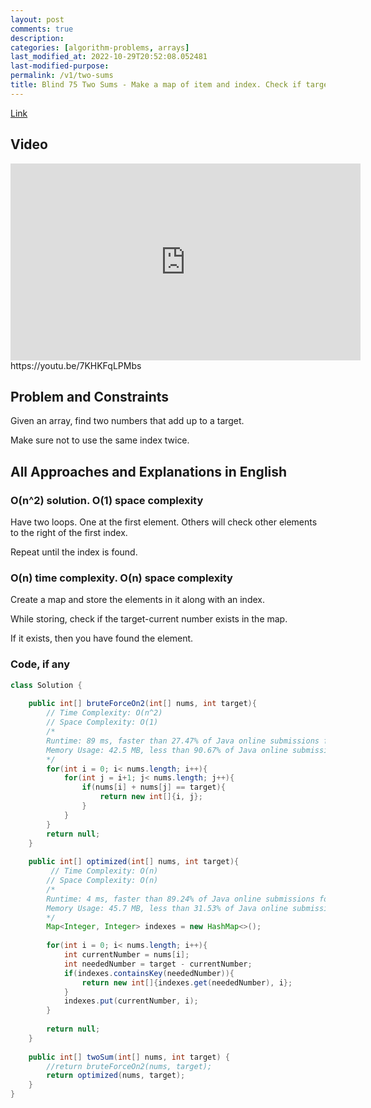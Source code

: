 ```yaml
---
layout: post
comments: true
description:
categories: [algorithm-problems, arrays]
last_modified_at: 2022-10-29T20:52:08.052481
last-modified-purpose:
permalink: /v1/two-sums
title: Blind 75 Two Sums - Make a map of item and index. Check if target - currentItem exists.
---
```


[Link](https://leetcode.com/problems/two-sum/)

## Video

<iframe width="560" height="315" src="https://www.youtube.com/embed/7KHKFqLPMbs" title="YouTube video player" frameborder="0" allow="accelerometer; autoplay; clipboard-write; encrypted-media; gyroscope; picture-in-picture" allowfullscreen></iframe>https://youtu.be/7KHKFqLPMbs

## Problem and Constraints

Given an array, find two numbers that add up to a target.

Make sure not to use the same index twice.

## All Approaches and Explanations in English

### O(n^2) solution. O(1) space complexity

Have two loops. 
One at the first element. Others will check other elements to the right of the first index.

Repeat until the index is found.

### O(n) time complexity. O(n) space complexity

Create a map and store the elements in it along with an index.

While storing, check if the target-current number exists in the map.

If it exists, then you have found the element.

### Code, if any

```java
class Solution {
    
    public int[] bruteForceOn2(int[] nums, int target){ 
        // Time Complexity: O(n^2)
        // Space Complexity: O(1)
        /*
        Runtime: 89 ms, faster than 27.47% of Java online submissions for Two Sum.
        Memory Usage: 42.5 MB, less than 90.67% of Java online submissions for Two Sum.
        */
        for(int i = 0; i< nums.length; i++){
            for(int j = i+1; j< nums.length; j++){
                if(nums[i] + nums[j] == target){
                    return new int[]{i, j};
                }
            }
        }
        return null;
    }
    
    public int[] optimized(int[] nums, int target){
         // Time Complexity: O(n)
        // Space Complexity: O(n)
        /*
        Runtime: 4 ms, faster than 89.24% of Java online submissions for Two Sum.
        Memory Usage: 45.7 MB, less than 31.53% of Java online submissions for Two Sum
        */
        Map<Integer, Integer> indexes = new HashMap<>();
        
        for(int i = 0; i< nums.length; i++){
            int currentNumber = nums[i];
            int neededNumber = target - currentNumber;
            if(indexes.containsKey(neededNumber)){
                return new int[]{indexes.get(neededNumber), i};
            }
            indexes.put(currentNumber, i);
        }
        
        return null;
    }
    
    public int[] twoSum(int[] nums, int target) {
        //return bruteForceOn2(nums, target);
        return optimized(nums, target);
    }
}
```